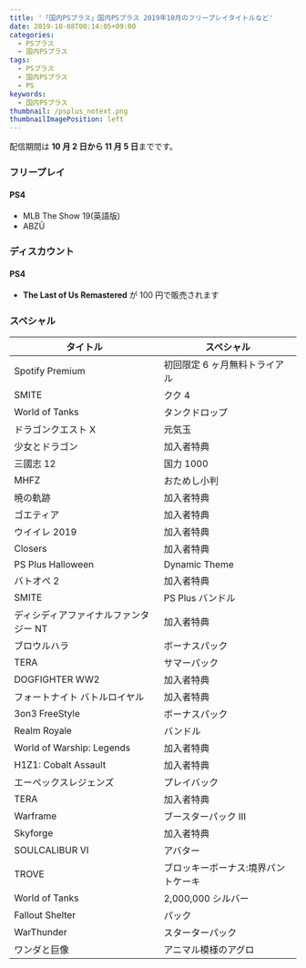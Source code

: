 ```yaml
---
title: '「国内PSプラス」国内PSプラス 2019年10月のフリープレイタイトルなど'
date: 2019-10-08T00:14:05+09:00
categories:
  - PSプラス
  - 国内PSプラス
tags:
  - PSプラス
  - 国内PSプラス
  - PS
keywords:
  - 国内PSプラス
thumbnail: /psplus_notext.png
thumbnailImagePosition: left
---
```


配信期間は **10 月 2 日から 11 月 5 日**までです。

<!--more-->

### フリープレイ

#### PS4

- MLB The Show 19(英語版)
- ABZÛ

### ディスカウント

#### PS4

- **The Last of Us Remastered** が 100 円で販売されます

### スペシャル

| タイトル                              | スペシャル                          |
| ------------------------------------- | ----------------------------------- |
| Spotify Premium                       | 初回限定 6 ヶ月無料トライアル       |
| SMITE                                 | クク 4                              |
| World of Tanks                        | タンクドロップ                      |
| ドラゴンクエスト X                    | 元気玉                              |
| 少女とドラゴン                        | 加入者特典                          |
| 三國志 12                             | 国力 1000                           |
| MHFZ                                  | おためし小判                        |
| 暁の軌跡                              | 加入者特典                          |
| ゴエティア                            | 加入者特典                          |
| ウイイレ 2019                         | 加入者特典                          |
| Closers                               | 加入者特典                          |
| PS Plus Halloween                     | Dynamic Theme                       |
| バトオペ 2                            | 加入者特典                          |
| SMITE                                 | PS Plus バンドル                    |
| ディシディアファイナルファンタジー NT | 加入者特典                          |
| ブロウルハラ                          | ボーナスパック                      |
| TERA                                  | サマーパック                        |
| DOGFIGHTER WW2                        | 加入者特典                          |
| フォートナイト バトルロイヤル         | 加入者特典                          |
| 3on3 FreeStyle                        | ボーナスパック                      |
| Realm Royale                          | バンドル                            |
| World of Warship: Legends             | 加入者特典                          |
| H1Z1: Cobalt Assault                  | 加入者特典                          |
| エーペックスレジェンズ                | プレイバック                        |
| TERA                                  | 加入者特典                          |
| Warframe                              | ブースターパック III                |
| Skyforge                              | 加入者特典                          |
| SOULCALIBUR VI                        | アバター                            |
| TROVE                                 | ブロッキーボーナス:境界パントケーキ |
| World of Tanks                        | 2,000,000 シルバー                  |
| Fallout Shelter                       | パック                              |
| WarThunder                            | スターターパック                    |
| ワンダと巨像                          | アニマル模様のアグロ                |
